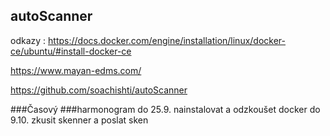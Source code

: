 ## autoScanner
odkazy : 
https://docs.docker.com/engine/installation/linux/docker-ce/ubuntu/#install-docker-ce

https://www.mayan-edms.com/

https://github.com/soachishti/autoScanner





###Časový ###harmonogram
do 25.9. nainstalovat a odzkoušet docker 
do 9.10. zkusit skenner a poslat sken 
